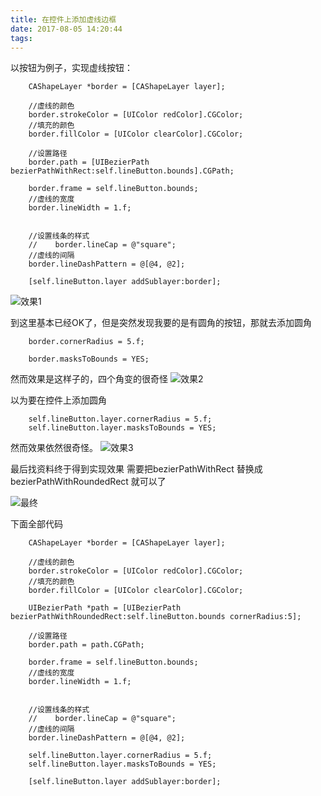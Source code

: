 ```yaml
---
title: 在控件上添加虚线边框
date: 2017-08-05 14:20:44
tags:
---
```

以按钮为例子，实现虚线按钮：
```
    CAShapeLayer *border = [CAShapeLayer layer];
    
    //虚线的颜色
    border.strokeColor = [UIColor redColor].CGColor;
    //填充的颜色
    border.fillColor = [UIColor clearColor].CGColor;
    
    //设置路径
    border.path = [UIBezierPath bezierPathWithRect:self.lineButton.bounds].CGPath;
    
    border.frame = self.lineButton.bounds;
    //虚线的宽度
    border.lineWidth = 1.f;
    
    
    //设置线条的样式
    //    border.lineCap = @"square";
    //虚线的间隔
    border.lineDashPattern = @[@4, @2];
    
    [self.lineButton.layer addSublayer:border];
```

![效果1](http://upload-images.jianshu.io/upload_images/4988049-aeba44f28ba1aeff.png?imageMogr2/auto-orient/strip%7CimageView2/2/w/1240)

到这里基本已经OK了，但是突然发现我要的是有圆角的按钮，那就去添加圆角
```
    border.cornerRadius = 5.f;
    
    border.masksToBounds = YES;
```

然而效果是这样子的，四个角变的很奇怪
![效果2](http://upload-images.jianshu.io/upload_images/4988049-3c010b45e07b6ffb.png?imageMogr2/auto-orient/strip%7CimageView2/2/w/1240)

以为要在控件上添加圆角

```
    self.lineButton.layer.cornerRadius = 5.f;
    self.lineButton.layer.masksToBounds = YES;
```

然而效果依然很奇怪。
![效果3](http://upload-images.jianshu.io/upload_images/4988049-27bdfb150a5f3625.png?imageMogr2/auto-orient/strip%7CimageView2/2/w/1240)

最后找资料终于得到实现效果 需要把bezierPathWithRect 替换成 bezierPathWithRoundedRect 就可以了

![最终](http://upload-images.jianshu.io/upload_images/4988049-4cc4a72225698bb7.png?imageMogr2/auto-orient/strip%7CimageView2/2/w/1240)

下面全部代码
```
    CAShapeLayer *border = [CAShapeLayer layer];
    
    //虚线的颜色
    border.strokeColor = [UIColor redColor].CGColor;
    //填充的颜色
    border.fillColor = [UIColor clearColor].CGColor;
    
    UIBezierPath *path = [UIBezierPath bezierPathWithRoundedRect:self.lineButton.bounds cornerRadius:5];
    
    //设置路径
    border.path = path.CGPath;
    
    border.frame = self.lineButton.bounds;
    //虚线的宽度
    border.lineWidth = 1.f;
    
    
    //设置线条的样式
    //    border.lineCap = @"square";
    //虚线的间隔
    border.lineDashPattern = @[@4, @2];
    
    self.lineButton.layer.cornerRadius = 5.f;
    self.lineButton.layer.masksToBounds = YES;
    
    [self.lineButton.layer addSublayer:border];
```